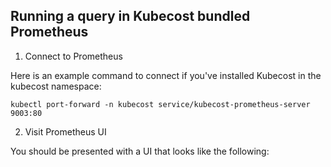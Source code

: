 ## Running a query in Kubecost bundled Prometheus

1. Connect to Prometheus

Here is an example command to connect if you've installed Kubecost in the kubecost namespace:

```
kubectl port-forward -n kubecost service/kubecost-prometheus-server 9003:80
```

2. Visit Prometheus UI

You should be presented with a UI that looks like the following:

